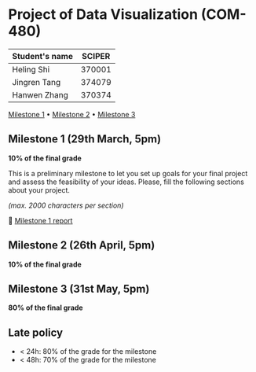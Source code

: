 # Project of Data Visualization (COM-480)

| Student's name | SCIPER |
| -------------- | ------ |
|Heling Shi |370001 |
|Jingren Tang |374079 |
|Hanwen Zhang |370374 |

[Milestone 1](Milestone1.md) • [Milestone 2](#milestone-2) • [Milestone 3](#milestone-3)

## Milestone 1 (29th March, 5pm)

**10% of the final grade**

This is a preliminary milestone to let you set up goals for your final project and assess the feasibility of your ideas.
Please, fill the following sections about your project.

*(max. 2000 characters per section)*

🚩 [Milestone 1 report](Milestone1.md)


## Milestone 2 (26th April, 5pm)

**10% of the final grade**


## Milestone 3 (31st May, 5pm)

**80% of the final grade**


## Late policy

- < 24h: 80% of the grade for the milestone
- < 48h: 70% of the grade for the milestone


